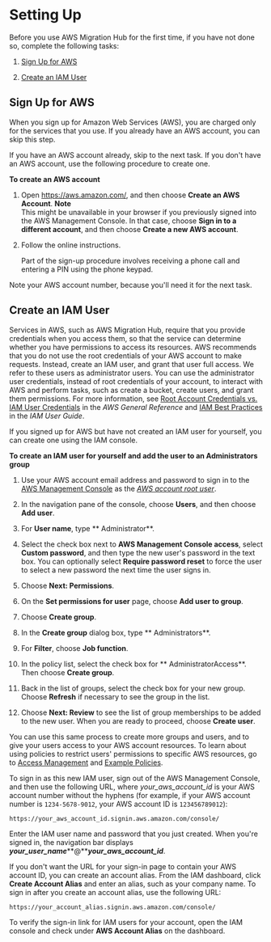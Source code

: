 # Setting Up<a name="setting-up"></a>

Before you use AWS Migration Hub for the first time, if you have not done so, complete the following tasks:

1. [Sign Up for AWS](#setting-up-signup)

1. [Create an IAM User](#setting-up-iam)

## Sign Up for AWS<a name="setting-up-signup"></a>

When you sign up for Amazon Web Services \(AWS\), you are charged only for the services that you use\. If you already have an AWS account, you can skip this step\.

If you have an AWS account already, skip to the next task\. If you don't have an AWS account, use the following procedure to create one\.

**To create an AWS account**

1. Open [https://aws\.amazon\.com/](https://aws.amazon.com/), and then choose **Create an AWS Account**\.
**Note**  
This might be unavailable in your browser if you previously signed into the AWS Management Console\. In that case, choose **Sign in to a different account**, and then choose **Create a new AWS account**\.

1. Follow the online instructions\.

   Part of the sign\-up procedure involves receiving a phone call and entering a PIN using the phone keypad\.

Note your AWS account number, because you'll need it for the next task\.

## Create an IAM User<a name="setting-up-iam"></a>

Services in AWS, such as AWS Migration Hub, require that you provide credentials when you access them, so that the service can determine whether you have permissions to access its resources\. AWS recommends that you do not use the root credentials of your AWS account to make requests\. Instead, create an IAM user, and grant that user full access\. We refer to these users as administrator users\. You can use the administrator user credentials, instead of root credentials of your account, to interact with AWS and perform tasks, such as create a bucket, create users, and grant them permissions\. For more information, see [Root Account Credentials vs\. IAM User Credentials](http://docs.aws.amazon.com/general/latest/gr/root-vs-iam.html) in the *AWS General Reference* and [IAM Best Practices](http://docs.aws.amazon.com/IAM/latest/UserGuide/best-practices.html) in the *IAM User Guide*\. 

If you signed up for AWS but have not created an IAM user for yourself, you can create one using the IAM console\.

**To create an IAM user for yourself and add the user to an Administrators group**

1. Use your AWS account email address and password to sign in to the [AWS Management Console](https://console.aws.amazon.com/) as the *[AWS account root user](http://docs.aws.amazon.com/IAM/latest/UserGuide/id_root-user.html)*\.

1. In the navigation pane of the console, choose **Users**, and then choose **Add user**\.

1. For **User name**, type ** Administrator**\.

1. Select the check box next to **AWS Management Console access**, select **Custom password**, and then type the new user's password in the text box\. You can optionally select **Require password reset** to force the user to select a new password the next time the user signs in\.

1. Choose **Next: Permissions**\.

1. On the **Set permissions for user** page, choose **Add user to group**\.

1. Choose **Create group**\.

1. In the **Create group** dialog box, type ** Administrators**\.

1. For **Filter**, choose **Job function**\.

1. In the policy list, select the check box for ** AdministratorAccess**\. Then choose **Create group**\.

1. Back in the list of groups, select the check box for your new group\. Choose **Refresh** if necessary to see the group in the list\.

1. Choose **Next: Review** to see the list of group memberships to be added to the new user\. When you are ready to proceed, choose **Create user**\.

You can use this same process to create more groups and users, and to give your users access to your AWS account resources\. To learn about using policies to restrict users' permissions to specific AWS resources, go to [Access Management](http://docs.aws.amazon.com/IAM/latest/UserGuide/access.html) and [Example Policies](http://docs.aws.amazon.com/IAM/latest/UserGuide/access_policies_examples.html)\.

To sign in as this new IAM user, sign out of the AWS Management Console, and then use the following URL, where *your\_aws\_account\_id* is your AWS account number without the hyphens \(for example, if your AWS account number is `1234-5678-9012`, your AWS account ID is `123456789012`\):

```
https://your_aws_account_id.signin.aws.amazon.com/console/
```

Enter the IAM user name and password that you just created\. When you're signed in, the navigation bar displays ***your\_user\_name*****@*****your\_aws\_account\_id***\.

If you don't want the URL for your sign\-in page to contain your AWS account ID, you can create an account alias\. From the IAM dashboard, click **Create Account Alias** and enter an alias, such as your company name\. To sign in after you create an account alias, use the following URL:

```
https://your_account_alias.signin.aws.amazon.com/console/
```

To verify the sign\-in link for IAM users for your account, open the IAM console and check under **AWS Account Alias** on the dashboard\.